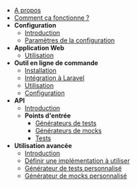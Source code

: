 * [A propos](/fr/)
* [Comment ça fonctionne ?](/fr/how-does-it-works.md)
* **Configuration**
    * [Introduction](/fr/configuration.md#configuration)
    * [Paramètres de la configuration](/fr/configuration.md#paramètres-de-la-configuration)
* **Application Web**
    * [Utilisation](/fr/webapp.md)
* **Outil en ligne de commande**
    * [Installation](/fr/command-line.md)
    * [Intégration à Laravel](/fr/command-line.md#laravel)
    * [Utilisation](/fr/command-line.md#usage)
    * [Configuration](/fr/command-line.md#configuration)
* **API**
    * [Introduction](/fr/api.md)
    * **Points d'entrée**
        * [Générateurs de tests](/fr/api.md#test-generators)
        * [Générateurs de mocks](/fr/api.md#mock-generators)
        * [Tests](/fr/api.md#tests)
* **Utilisation avancée**
    * [Introduction](/fr/advanced-usage.md)
    * [Définir une implémentation à utiliser](/fr/advanced-usage.md#define-implementation)
    * [Générateur de tests personnalisé](/fr/advanced-usage.md#custom-test-generator)
    * [Générateur de mocks personnalisé](/fr/advanced-usage.md#custom-mock-generator)

